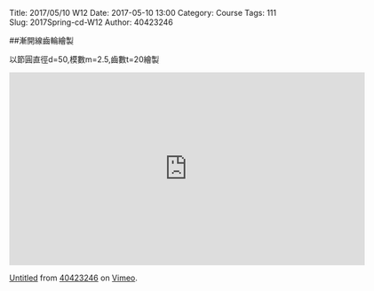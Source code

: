 Title: 2017/05/10 W12
Date: 2017-05-10 13:00
Category: Course
Tags: 111
Slug: 2017Spring-cd-W12
Author: 40423246
  

##漸開線齒輪繪製
<!-- PELICAN_END_SUMMARY -->
以節圓直徑d=50,模數m=2.5,齒數t=20繪製 

<iframe src="https://player.vimeo.com/video/222360718" width="640" height="348" frameborder="0" webkitallowfullscreen mozallowfullscreen allowfullscreen></iframe>
<p><a href="https://vimeo.com/222360718">Untitled</a> from <a href="https://vimeo.com/user60140629">40423246</a> on <a href="https://vimeo.com">Vimeo</a>.</p>